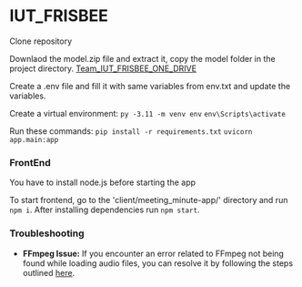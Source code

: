 # IUT_FRISBEE


Clone repository

Downlaod the model.zip file and extract it, copy the model folder in the project directory.
[Team_IUT_FRISBEE_ONE_DRIVE](https://iutdhaka-my.sharepoint.com/:f:/g/personal/rafihassan_iut-dhaka_edu/EnaPmHUz0S9PidqCe60lp-EBFKEktdRZknUS70BmASLB4g?e=ysmI2f)



Create a  .env file and fill it with same variables from env.txt and update the variables.

Create a virtual environment:
`py -3.11 -m venv env`
`env\Scripts\activate`

Run these commands:
`pip install -r requirements.txt`
`uvicorn app.main:app`

### FrontEnd

You have to install node.js before starting the app

To start frontend, go to the 'client/meeting_minute-app/' directory and run `npm i`. After installing dependencies run `npm start`.
<!-- You have to install node.js before starting the app and install the following libraries:
`npm install bootstrap`
`npm install react-spinners`
`npm install react-markdown` -->


### Troubleshooting

- **FFmpeg Issue:**
  If you encounter an error related to FFmpeg not being found while loading audio files, you can resolve it by following the steps outlined [here](https://discuss.huggingface.co/t/audio-classification-pipeline-valueerror-ffmpeg-was-not-found-but-is-required-to-load-audio-files-from-filename/16137/7).
